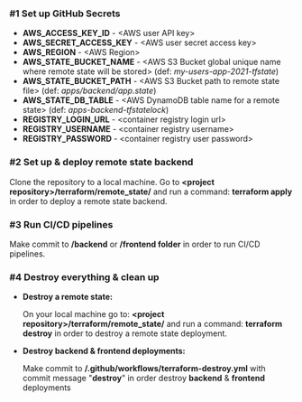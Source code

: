 

### #1 Set up GitHub Secrets

 - **AWS_ACCESS_KEY_ID** - &#x3c;AWS user API key&#62;    
 - **AWS_SECRET_ACCESS_KEY** - &#x3c;AWS user secret access key&#62;    
 - **AWS_REGION** - &#x3c;AWS Region&#62;       
 - **AWS_STATE_BUCKET_NAME** - &#x3c;AWS S3 Bucket global unique name where remote state will be stored&#62; (def: *my-users-app-2021-tfstate*)    
 - **AWS_STATE_BUCKET_PATH** - &#x3c;AWS S3 Bucket path to remote state file&#62; (def: *apps/backend/app.state*)    
 - **AWS_STATE_DB_TABLE** - &#x3c;AWS DynamoDB table name for a remote state&#62; (def: *apps-backend-tfstatelock*)    
 - **REGISTRY_LOGIN_URL** - &#x3c;container registry login url&#62;   
 - **REGISTRY_USERNAME** - &#x3c;container registry username&#62;    
 -  **REGISTRY_PASSWORD** - &#x3c;container registry user password&#62;

### #2 Set up & deploy remote state backend
Clone the repository to a local machine.
Go to **&#x3c;project repository&#62;/terraform/remote_state/** and run a command: **terraform apply** in order to deploy a remote state backend.


### #3 Run CI/CD pipelines
Make commit to **/backend** or **/frontend folder** in order to run CI/CD pipelines.


### #4 Destroy everything & clean up

 - **Destroy a remote state:**
 
   On your local machine go to: **&#x3c;project repository&#62;/terraform/remote_state/** and run a command: **terraform destroy** in order to destroy a remote state deployment.

 - **Destroy backend & frontend deployments:**
 
   Make commit to **/.github/workflows/terraform-destroy.yml** with commit message "**destroy**" in order destroy **backend** & **frontend** deployments

